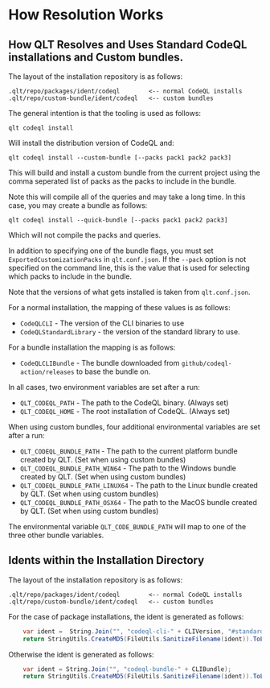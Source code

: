 # How Resolution Works 

## How QLT Resolves and Uses Standard CodeQL installations and Custom bundles.

The layout of the installation repository is as follows:

```
.qlt/repo/packages/ident/codeql        <-- normal CodeQL installs
.qlt/repo/custom-bundle/ident/codeql   <-- custom bundles
```

The general intention is that the tooling is used as follows:

```
qlt codeql install 
```

Will install the distribution version of CodeQL and:

```
qlt codeql install --custom-bundle [--packs pack1 pack2 pack3]
```

This will build and install a custom bundle from the current project using the comma seperated 
list of packs as the packs to include in the bundle. 

Note this will compile all of the queries and may take a long time. In this case, you may create a bundle as follows:

```
qlt codeql install --quick-bundle [--packs pack1 pack2 pack3]
```

Which will not compile the packs and queries. 

In addition to specifying one of the bundle flags, you must set `ExportedCustomizationPacks` in `qlt.conf.json`. 
If the `--pack` option is not specified on the command line, this is the value that is used for selecting which packs
to include in the bundle. 

Note that the versions of what gets installed is taken from `qlt.conf.json`. 

For a normal installation, the mapping of these values is as follows:

- `CodeQLCLI` - The version of the CLI binaries to use
- `CodeQLStandardLibrary` - the version of the standard library to use. 

For a bundle installation the mapping is as follows:

- `CodeQLCLIBundle` - The bundle downloaded from `github/codeql-action/releases` to base the bundle on. 

In all cases, two environment variables are set after a run:
- `QLT_CODEQL_PATH` - The path to the CodeQL binary. (Always set)
- `QLT_CODEQL_HOME` - The root installation of CodeQL. (Always set)

When using custom bundles, four additional environmental variables are set after a run:
- `QLT_CODEQL_BUNDLE_PATH` - The path to the current platform bundle created by QLT. (Set when using custom bundles)
- `QLT_CODEQL_BUNDLE_PATH_WIN64` - The path to the Windows bundle created by QLT. (Set when using custom bundles)
- `QLT_CODEQL_BUNDLE_PATH_LINUX64` - The path to the Linux bundle created by QLT. (Set when using custom bundles)
- `QLT_CODEQL_BUNDLE_PATH_OSX64` - The path to the MacOS bundle created by QLT. (Set when using custom bundles)

The environmental variable `QLT_CODE_BUNDLE_PATH` will map to one of the three other bundle variables.

## Idents within the Installation Directory 

The layout of the installation repository is as follows:

```
.qlt/repo/packages/ident/codeql        <-- normal CodeQL installs
.qlt/repo/custom-bundle/ident/codeql   <-- custom bundles
```

For the case of package installations, the ident is generated as follows:

```C#
	var ident =  String.Join("", "codeql-cli-" + CLIVersion, "#standard-library-ident-" ,StandardLibraryIdent);
	return StringUtils.CreateMD5(FileUtils.SanitizeFilename(ident)).ToLower();
```

Otherwise the ident is generated as follows:

```C#
    var ident = String.Join("", "codeql-bundle-" + CLIBundle);
    return StringUtils.CreateMD5(FileUtils.SanitizeFilename(ident)).ToLower();
```